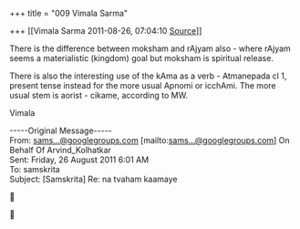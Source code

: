 +++
title = "009 Vimala Sarma"

+++
[[Vimala Sarma	2011-08-26, 07:04:10 [Source](https://groups.google.com/g/samskrita/c/LwsU7g1fU7w)]]



There is the difference between moksham and rAjyam also - where rAjyam seems a materialistic (kingdom) goal but moksham is spiritual release.  
  
There is also the interesting use of the kAma as a verb - Atmanepada cl 1, present tense instead for the more usual Apnomi or icchAmi. The more usual stem is aorist - cikame, according to MW.  
  
Vimala  

-----Original Message-----  
From: [sams...@googlegroups.com]() \[mailto:[sams...@googlegroups.com]()\] On Behalf Of Arvind_Kolhatkar  
Sent: Friday, 26 August 2011 6:01 AM  
To: samskrita  
Subject: \[Samskrita\] Re: na tvaham kaamaye  
  





